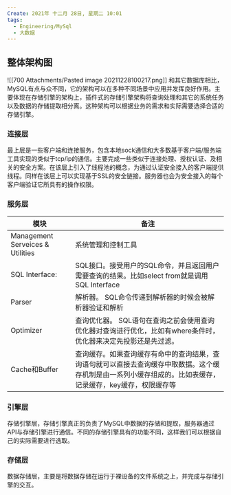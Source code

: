 ```yaml
---
Create: 2021年 十二月 28日, 星期二 10:01
tags: 
  - Engineering/MySql
  - 大数据
---
```


## 整体架构图
![[700 Attachments/Pasted image 20211228100217.png]]
和其它数据库相比，MySQL有点与众不同，它的架构可以在多种不同场景中应用并发挥良好作用。主要体现在存储引擎的架构上，插件式的存储引擎架构将查询处理和其它的系统任务以及数据的存储提取相分离。这种架构可以根据业务的需求和实际需要选择合适的存储引擎。



### 连接层
最上层是一些客户端和连接服务，包含本地sock通信和大多数基于客户端/服务端工具实现的类似于tcp/ip的通信。主要完成一些类似于连接处理、授权认证、及相关的安全方案。在该层上引入了线程池的概念，为通过认证安全接入的客户端提供线程。同样在该层上可以实现基于SSL的安全链接。服务器也会为安全接入的每个客户端验证它所具有的操作权限。

### 服务层
| 模块                             | 备注                                                         |
| -------------------------------- | ------------------------------------------------------------ |
| Management Serveices & Utilities | 系统管理和控制工具                                           |
| SQL Interface:                   | SQL接口。接受用户的SQL命令，并且返回用户需要查询的结果。比如select from就是调用SQL  Interface |
| Parser                           | 解析器。 SQL命令传递到解析器的时候会被解析器验证和解析       |
| Optimizer                        | 查询优化器。 SQL语句在查询之前会使用查询优化器对查询进行优化，比如有where条件时，优化器来决定先投影还是先过滤。 |
| Cache和Buffer                    | 查询缓存。如果查询缓存有命中的查询结果，查询语句就可以直接去查询缓存中取数据。这个缓存机制是由一系列小缓存组成的。比如表缓存，记录缓存，key缓存，权限缓存等 |

### 引擎层
存储引擎层，存储引擎真正的负责了MySQL中数据的存储和提取，服务器通过API与存储引擎进行通信。不同的存储引擎具有的功能不同，这样我们可以根据自己的实际需要进行选取。

### 存储层
数据存储层，主要是将数据存储在运行于裸设备的文件系统之上，并完成与存储引擎的交互。